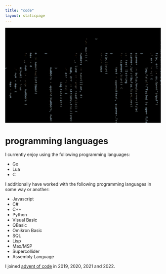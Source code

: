 ```yaml
---
title: "code"
layout: staticpage
---
```


![code](/img/code.jpg)

# programming languages

I currently enjoy using the following programming languages:

- Go
- Lua
- C

I additionally have worked with the following programming languages in some way or another:

- Javascript
- C#
- C++
- Python
- Visual Basic
- QBasic
- Omikron Basic
- SQL
- Lisp
- Max/MSP
- Supercollider
- Assembly Language

I joined [advent of code](github.com/usysrc/aoc) in 2019, 2020, 2021 and 2022.
